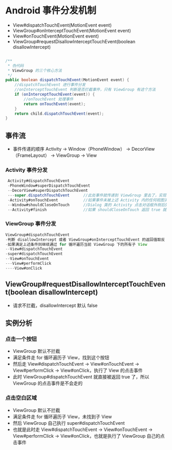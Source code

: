
# Android 事件分发机制
- View#dispatchTouchEvent(MotionEvent event)
- ViewGroup#onInterceptTouchEvent(MotionEvent event)
- View#onTouchEvent(MotionEvent event)
- ViewGroup#requestDisallowInterceptTouchEvent(boolean disallowIntercept)


```java

/**
 * 伪代码
 * ViewGroup 的三个核心方法
 */
public boolean dispatchTouchEvent(MotionEvent event) {
    //dispatchTouchEvent 进行事件分发
    //onInterceptTouchEvent 判断是否拦截事件，只有 ViewGroup 有这个方法
    if (onInterceptTouchEvent(event)) {
        //onTouchEvent 处理事件
        return onTouchEvent(event);
    }
    return child.dispatchTouchEvent(event);
}
```

## 事件流
- 事件传递的顺序 Activity -> Window（PhoneWindow） -> DecorView（FrameLayout） -> ViewGroup -> View


### Activity 事件分发

```java
 Activity#dispatchTouchEvent
 -PhoneWindow#superDispatchTouchEvent
 --DecorView#superDispatchTouchEvent
 ---super.dispatchTouchEvent      //此处事件就传递到 ViewGroup 里去了，实现了事件开始从 Activity 然后直到 ViewGroup 里
 -Activity#onTouchEvent           //如果事件未被上述 Activity 内的任何视图消费就会走这个
 --Window#shouldCloseOnTouch      //Dialog 类的 Activity 点击对话框外侧后弹框消失
 --Activity#finish                //如果 shouldCloseOnTouch 返回 true 就会走这个
```
### ViewGroup 事件分发

```java
ViewGroup#dispatchTouchEvent
-判断 disallowIntercept 或者 ViewGroup#onInterceptTouchEvent 的返回值取反  //ViewGroup#onInterceptTouchEvent 默认返回 false，可按需重写
-如果满足上述条件则继续通过 for 循环遍历当前 ViewGroup 下的所有子 View
--View#dispatchTouchEvent                                                 //如果内部消费了就返回 false，然后针对 ViewGroup#dispatchTouchEvent 就直接被返回 true 了
-super#dispatchTouchEvent                                                 //如果事件未满足上述条件或未被任何子 View 消费就会走这个，此处事件就传递到 View 里去了
--View#onTouchEvent
---View#performClick
----View#onClick
```

## ViewGroup#requestDisallowInterceptTouchEvent(boolean disallowIntercept)
- 请求不拦截，disallowIntercept 默认 false


## 实例分析
### 点击一个按钮
- ViewGroup 默认不拦截
- 满足条件走 for 循环遍历子 View，找到这个按钮
- 然后走 View#dispatchTouchEvent -> View#onTouchEvent -> View#performClick -> View#onClick，执行了 View 的点击事件
- 此时 ViewGroup#dispatchTouchEvent 就直接被返回 true 了，所以 ViewGroup 的点击事件是不会走的

### 点击空白区域
- ViewGroup 默认不拦截
- 满足条件走 for 循环遍历子 View，未找到子 View
- 然后 ViewGroup 自己执行 super#dispatchTouchEvent 
- 也就是此时走 View#dispatchTouchEvent -> View#onTouchEvent -> View#performClick -> View#onClick，也就是执行了 ViewGroup 自己的点击事件
